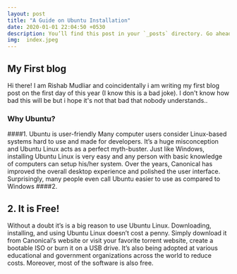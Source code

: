 ```yaml
---
layout: post
title: "A Guide on Ubuntu Installation"
date: 2020-01-01 22:04:50 +0530
description: You’ll find this post in your `_posts` directory. Go ahead and edit it and re-build the site to see your changes. # Add post description (optional)
img:  index.jpeg
---
```

## My First blog

Hi there! I am Rishab Mudliar and coincidentally i am writing my first blog post on the first day of this year (I know this is a bad joke). I don't know how bad this will be but i hope it's not that bad that nobody understands..

### Why Ubuntu?
####1. Ubuntu is user-friendly
Many computer users consider Linux-based systems hard to use and made for developers. It’s a huge misconception and Ubuntu Linux acts as a perfect myth-buster. Just like Windows, installing Ubuntu Linux is very easy and any person with basic knowledge of computers can setup his/her system. Over the years, Canonical has improved the overall desktop experience and polished the user interface. Surprisingly, many people even call Ubuntu easier to use as compared to Windows
####2. <!-- wp:heading -->
<h2>2. It is Free!</h2>

<p> Without a doubt it’s is a big reason to use Ubuntu Linux. Downloading, installing, and using Ubuntu Linux doesn’t cost a penny. Simply&nbsp;download it from Canonical’s website or visit your favorite torrent website, create a bootable ISO or burn it on a USB drive. It’s also being adopted at various educational and government organizations across the world to reduce costs. Moreover, most of the software is also free. </p>
